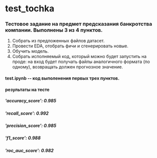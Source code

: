 # test_tochka

### Тестовое задание на предмет предсказания банкротства компании. Выполнены 3 из 4 пунктов.

1.	Собрать из предложенных файлов датасет.
2.	Провести EDA, отобрать фичи и сгенерировать новые.
3.	Обучить модель.
4.	Собрать исполняемый код, который можно будет запустить на проде: на вход будет получать файлы аналогичного формата (по одному), возвращать должен прогнозное значение.

#### test.ipynb -- код выполенения первых трех пунктов.

#### результаты на тесте 
##### 'accuracy_score': 0.985
##### 'recall_score': 0.992
##### 'precision_score': 0.985
##### 'f1_score': 0.988
##### 'roc_auc_score': 0.982
